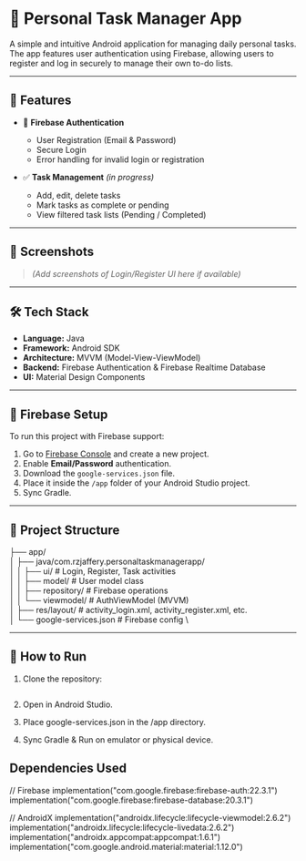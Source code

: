 # 📝 Personal Task Manager App

A simple and intuitive Android application for managing daily personal tasks. The app features user authentication using Firebase, allowing users to register and log in securely to manage their own to-do lists.

---

## 🚀 Features

- 🔐 **Firebase Authentication**
  - User Registration (Email & Password)
  - Secure Login
  - Error handling for invalid login or registration

- ✅ **Task Management** *(in progress)*
  - Add, edit, delete tasks
  - Mark tasks as complete or pending
  - View filtered task lists (Pending / Completed)

---

## 📱 Screenshots

> *(Add screenshots of Login/Register UI here if available)*

---

## 🛠️ Tech Stack

- **Language:** Java
- **Framework:** Android SDK
- **Architecture:** MVVM (Model-View-ViewModel)
- **Backend:** Firebase Authentication & Firebase Realtime Database
- **UI:** Material Design Components

---

## 🔐 Firebase Setup

To run this project with Firebase support:

1. Go to [Firebase Console](https://console.firebase.google.com/) and create a new project.
2. Enable **Email/Password** authentication.
3. Download the `google-services.json` file.
4. Place it inside the `/app` folder of your Android Studio project.
5. Sync Gradle.

---

## 📂 Project Structure

├── app/ \
│ ├── java/com.rzjaffery.personaltaskmanagerapp/ \
│ │ ├── ui/ # Login, Register, Task activities \
│ │ ├── model/ # User model class \
│ │ ├── repository/ # Firebase operations \
│ │ └── viewmodel/ # AuthViewModel (MVVM) \
│ ├── res/layout/ # activity_login.xml, activity_register.xml, etc. \
│ └── google-services.json # Firebase config \


---

## 🔧 How to Run

1. Clone the repository:
   ```bash  git clone https://github.com/rzjaffery/Personal-Task-Manager-Authentication.git
2. Open in Android Studio.

3. Place google-services.json in the /app directory.

4. Sync Gradle & Run on emulator or physical device.

## Dependencies Used

// Firebase
implementation("com.google.firebase:firebase-auth:22.3.1")
implementation("com.google.firebase:firebase-database:20.3.1")

// AndroidX
implementation("androidx.lifecycle:lifecycle-viewmodel:2.6.2")
implementation("androidx.lifecycle:lifecycle-livedata:2.6.2")
implementation("androidx.appcompat:appcompat:1.6.1")
implementation("com.google.android.material:material:1.12.0")


